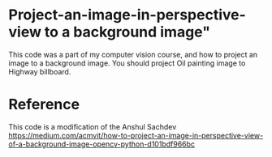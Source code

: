 # Project-an-image-in-perspective-view to a background image"
This code was a part of my computer vision course, and how to project an image to a background image. You should project Oil painting image to Highway billboard.

# Reference
This code is a modification of the Anshul Sachdev 
https://medium.com/acmvit/how-to-project-an-image-in-perspective-view-of-a-background-image-opencv-python-d101bdf966bc
